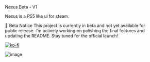 Nexus Beta - V1

Nexus is a PS5 like ui for steam.

🚧 Beta Notice
This project is currently in beta and not yet available for public release. I’m actively working on polishing the final features and updating the README. Stay tuned for the official launch!

[![ko-fi](https://ko-fi.com/img/githubbutton_sm.svg)](https://ko-fi.com/Z8Z719WZDW)

![image](https://github.com/user-attachments/assets/dde9dd9c-56b8-4a9c-a5de-12278c1f9782)
